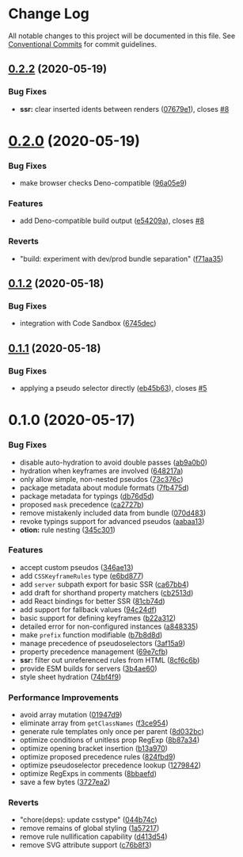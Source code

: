 # Change Log

All notable changes to this project will be documented in this file.
See [Conventional Commits](https://conventionalcommits.org) for commit guidelines.

## [0.2.2](https://github.com/kripod/otion/compare/v0.2.1...v0.2.2) (2020-05-19)

### Bug Fixes

- **ssr:** clear inserted idents between renders ([07679e1](https://github.com/kripod/otion/commit/07679e1ae784f26bca129f20fb4abc53a801192b)), closes [#8](https://github.com/kripod/otion/issues/8)

# [0.2.0](https://github.com/kripod/otion/compare/v0.1.3...v0.2.0) (2020-05-19)

### Bug Fixes

- make browser checks Deno-compatible ([96a05e9](https://github.com/kripod/otion/commit/96a05e993c1dc7849aefab0ceb428e8d0b815bb8))

### Features

- add Deno-compatible build output ([e54209a](https://github.com/kripod/otion/commit/e54209adea636733b1ecc2bc334f2f7c5206033f)), closes [#8](https://github.com/kripod/otion/issues/8)

### Reverts

- "build: experiment with dev/prod bundle separation" ([f71aa35](https://github.com/kripod/otion/commit/f71aa35a9b11965714fa21316155d185b8214447))

## [0.1.2](https://github.com/kripod/otion/compare/v0.1.1...v0.1.2) (2020-05-18)

### Bug Fixes

- integration with Code Sandbox ([6745dec](https://github.com/kripod/otion/commit/6745dec0bf176fd549252e111ce1ea50b7f76e02))

## [0.1.1](https://github.com/kripod/otion/compare/v0.1.0...v0.1.1) (2020-05-18)

### Bug Fixes

- applying a pseudo selector directly ([eb45b63](https://github.com/kripod/otion/commit/eb45b637edfe7ce7152c308e2b8fbd98e27d8a5d)), closes [#5](https://github.com/kripod/otion/issues/5)

# 0.1.0 (2020-05-17)

### Bug Fixes

- disable auto-hydration to avoid double passes ([ab9a0b0](https://github.com/kripod/otion/commit/ab9a0b0c360c70ca37303993cb13ef58b401f880))
- hydration when keyframes are involved ([648217a](https://github.com/kripod/otion/commit/648217a54f66fc857fae78384e1a80088f29d96b))
- only allow simple, non-nested pseudos ([73c376c](https://github.com/kripod/otion/commit/73c376ce7692681ed97381e95fc4840a4fc03868))
- package metadata about module formats ([7fb475d](https://github.com/kripod/otion/commit/7fb475d55e916bf5c1765fa31bf8d5fe179987b6))
- package metadata for typings ([db76d5d](https://github.com/kripod/otion/commit/db76d5de32e3afc0d93456d53ee8432a6e51d5df))
- proposed `mask` precedence ([ca2727b](https://github.com/kripod/otion/commit/ca2727b7ee3c955a13874a222b810aed21585525))
- remove mistakenly included data from bundle ([070d483](https://github.com/kripod/otion/commit/070d483e9f0e71151c2d4fed4c3b24ee3633c841))
- revoke typings support for advanced pseudos ([aabaa13](https://github.com/kripod/otion/commit/aabaa13cdb4255e8c3c1e04a789df54e871b80de))
- **otion:** rule nesting ([345c301](https://github.com/kripod/otion/commit/345c3010e2736c0f0d2f559606ab1e00339a367d))

### Features

- accept custom pseudos ([346ae13](https://github.com/kripod/otion/commit/346ae13886c14da348e6e056f7c1727938a512bb))
- add `CSSKeyframeRules` type ([e6bd877](https://github.com/kripod/otion/commit/e6bd877884d8d1e7c4b0c89e65e9c79c63155ae9))
- add `server` subpath export for basic SSR ([ca67bb4](https://github.com/kripod/otion/commit/ca67bb45cfe5762eded005c0ad47fb5f84b2d9a2))
- add draft for shorthand property matchers ([cb2513d](https://github.com/kripod/otion/commit/cb2513da67ff6a7b8ea5e8efa3d011a990247c41))
- add React bindings for better SSR ([81cb74d](https://github.com/kripod/otion/commit/81cb74d4b622302e509c514e91420bf305fbcde7))
- add support for fallback values ([94c24df](https://github.com/kripod/otion/commit/94c24df320a1c755bb0219e06da7d58dd74bf620))
- basic support for defining keyframes ([b22a312](https://github.com/kripod/otion/commit/b22a31230367daa9a7ba295a204a6603c641c0d4))
- detailed error for non-configured instances ([a848335](https://github.com/kripod/otion/commit/a848335a475ddcf238fd81857d757d1ced5ab476))
- make `prefix` function modifiable ([b7b8d8d](https://github.com/kripod/otion/commit/b7b8d8d5b9156d8b2228e41ab14eed3893bc677d))
- manage precedence of pseudoselectors ([3af15a9](https://github.com/kripod/otion/commit/3af15a97bdbd8a98b817b8bf26efd0978f55f177))
- property precedence management ([69e7cfb](https://github.com/kripod/otion/commit/69e7cfb6d431c1b3bee66b433074f4152b22da48))
- **ssr:** filter out unreferenced rules from HTML ([8cf6c6b](https://github.com/kripod/otion/commit/8cf6c6b5e8cbb68899363b028841ec0f75e2f171))
- provide ESM builds for servers ([3b4ae60](https://github.com/kripod/otion/commit/3b4ae6063d359f72a25aab556877503f0eba1177))
- style sheet hydration ([74bf4f9](https://github.com/kripod/otion/commit/74bf4f9a7ef155cacf179c489f208e100a3ba699))

### Performance Improvements

- avoid array mutation ([01947d9](https://github.com/kripod/otion/commit/01947d9580462163914aaed31d17646dc4d076e2))
- eliminate array from `getClassNames` ([f3ce954](https://github.com/kripod/otion/commit/f3ce9547b5f7c59c7e8e365542b3ca324ad8f6ad))
- generate rule templates only once per parent ([8d032bc](https://github.com/kripod/otion/commit/8d032bc7c06ad58e76ce03e0889edb2a8501df21))
- optimize conditions of unitless prop RegExp ([8b87a34](https://github.com/kripod/otion/commit/8b87a3418653d236a974a40613332aeb808dbef4))
- optimize opening bracket insertion ([b13a970](https://github.com/kripod/otion/commit/b13a97078eaae8f7a4f05eb3c0fbc867d7c01578))
- optimize proposed precedence rules ([824fbd9](https://github.com/kripod/otion/commit/824fbd932ea8aad2bca696555d6b8eaf93724f30))
- optimize pseudoselector precedence lookup ([1279842](https://github.com/kripod/otion/commit/12798428b097ed7ffb58c18e63bbcb29294760a1))
- optimize RegExps in comments ([8bbaefd](https://github.com/kripod/otion/commit/8bbaefdd29f5ecd1d5e9dc4212c06aa648f28abd))
- save a few bytes ([3727ea2](https://github.com/kripod/otion/commit/3727ea2dd3cd296037e07400057af2b06d4b3f8f))

### Reverts

- "chore(deps): update csstype" ([044b74c](https://github.com/kripod/otion/commit/044b74c7d2607efe6cfb79fde1fa0bc2a0aacb37))
- remove remains of global styling ([1a57217](https://github.com/kripod/otion/commit/1a572177904d0b22dd98b17838b147afc27950b0))
- remove rule nullification capability ([d413d54](https://github.com/kripod/otion/commit/d413d54be04e98094f974dc7beac1107c37e3be3))
- remove SVG attribute support ([c76b8f3](https://github.com/kripod/otion/commit/c76b8f3807e4d1419003b2aa02f4ce2d34df2f2f))
